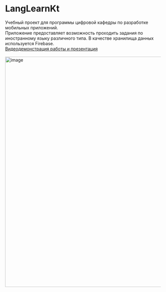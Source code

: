 # LangLearnKt
Учебный проект для программы цифровой кафедры по разработке мобильных приложений. \
Приложение предоставляет возможность проходить задания по иностранному языку различного типа. В качестве хранилища данных используется Firebase. \
[Видеодемонстрация работы и презентация](https://drive.google.com/drive/folders/1pmkg8Ndd0J3a9w9Hhb6uL5EdXWvWqwXJ)
\
\
<img width="1618" height="742" alt="image" src="https://github.com/user-attachments/assets/3f97c993-3cac-4f59-b8ec-97515be69688" />
